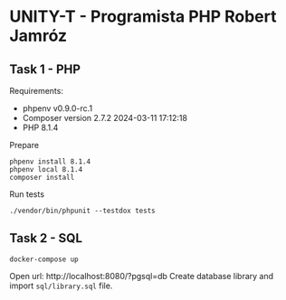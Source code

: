 # UNITY-T - Programista PHP Robert Jamróz


## Task 1 - PHP

Requirements:

* phpenv v0.9.0-rc.1
* Composer version 2.7.2 2024-03-11 17:12:18
* PHP 8.1.4


Prepare
```
phpenv install 8.1.4
phpenv local 8.1.4
composer install
```

Run tests

```
./vendor/bin/phpunit --testdox tests
```

## Task 2 - SQL

```
docker-compose up
```

Open url: http://localhost:8080/?pgsql=db 
Create database library and import `sql/library.sql` file.

